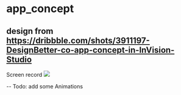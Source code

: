 # app_concept

design from https://dribbble.com/shots/3911197-DesignBetter-co-app-concept-in-InVision-Studio
-----
Screen record
![](screenshots/Screen.gif)

--
Todo: add some Animations